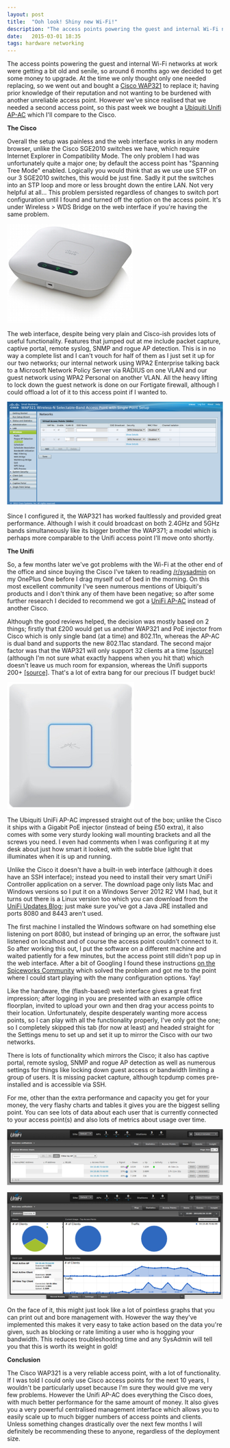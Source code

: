```yaml
---
layout: post
title:  "Ooh look! Shiny new Wi-Fi!"
description: "The access points powering the guest and internal Wi-Fi networks at work were getting a bit old and senile, so around 6 months ago we decided to get some money to upgrade. At the time we only thought only one needed replacing, so we went out and bought a Cisco WAP321 to replace it; having prior knowledge of their reputation and not wanting to be burdened..."
date:   2015-03-01 18:35
tags: hardware networking
---
```

The access points powering the guest and internal Wi-Fi networks at work were getting a bit old and senile, so around 6 months ago we decided to get some money to upgrade. At the time we only thought only one needed replacing, so we went out and bought a [Cisco WAP321][wap321] to replace it; having prior knowledge of their reputation and not wanting to be burdened with another unreliable access point. However we've since realised that we needed a second access point, so this past week we bought a [Ubiquiti Unifi AP-AC][ap-ac] which I'll compare to the Cisco.

**The Cisco**

Overall the setup was painless and the web interface works in any modern browser, unlike the Cisco SGE2010 switches we have, which require Internet Explorer in Compatibility Mode. The only problem I had was unfortunately quite a major one; by default the access point has "Spanning Tree Mode" enabled. Logically you would think that as we use use STP on our 3 SGE2010 switches, this would be just fine. Sadly it put the switches into an STP loop and more or less brought down the entire LAN. Not very helpful at all... This problem persisted regardless of changes to switch port configuration until I found and turned off the option on the access point. It's under Wireless > WDS Bridge on the web interface if you're having the same problem.

![Cisco Hardware](/assets/wifi2.jpg)

The web interface, despite being very plain and Cisco-ish provides lots of useful functionality. Features that jumped out at me include packet capture, captive portal, remote syslog, SNMP and rogue AP detection. This is in no way a complete list and I can't vouch for half of them as I just set it up for our two networks; our internal network using WPA2 Enterprise talking back to a Microsoft Network Policy Server via RADIUS on one VLAN and our guest network using WPA2 Personal on another VLAN. All the heavy lifting to lock down the guest network is done on our Fortigate firewall, although I could offload a lot of it to this access point if I wanted to.

![Cisco Interface](/assets/wifi1.png)

Since I configured it, the WAP321 has worked faultlessly and provided great performance. Although I wish it could broadcast on both 2.4GHz and 5GHz bands simultaneously like its bigger brother the WAP371; a model which is perhaps more comparable to the Unifi access point I'll move onto shortly.

**The Unifi**

So, a few months later we've got problems with the Wi-Fi at the other end of the office and since buying the Cisco I've taken to reading [/r/sysadmin] on my OnePlus One before I drag myself out of bed in the morning. On this most excellent community I've seen numerous mentions of Ubiquiti's products and I don't think any of them have been negative; so after some further research I decided to recommend we got a [UniFi AP-AC][ap-ac] instead of another Cisco. 

Although the good reviews helped, the decision was mostly based on 2 things; firstly that £200 would get us another WAP321 and PoE injector from Cisco which is only single band (at a time) and 802.11n, whereas the AP-AC is dual band and supports the new 802.11ac standard. The second major factor was that the WAP321 will only support 32 clients at a time [[source]][ciscodatasheet] (although I'm not sure what exactly happens when you hit that) which doesn't leave us much room for expansion, whereas the Unifi supports 200+ [[source]][unifidatasheet]. That's a lot of extra bang for our precious IT budget buck!

![Unifi Hardware](/assets/wifi3.jpg)

The Ubiquiti UniFi AP-AC impressed straight out of the box; unlike the Cisco it ships with a Gigabit PoE injector (instead of being £50 extra), it also comes with some very sturdy looking wall mounting brackets and all the screws you need. I even had comments when I was configuring it at my desk about just how smart it looked, with the subtle blue light that illuminates when it is up and running. 

Unlike the Cisco it doesn't have a built-in web interface (although it does have an SSH interface); instead you need to install their very smart UniFi Controller application on a server. The download page only lists Mac and Windows versions so I put it on a Windows Server 2012 R2 VM I had, but it turns out there is a Linux version too which you can download from the [UniFi Updates Blog][unifi-blog]; just make sure you've got a Java JRE installed and ports 8080 and 8443 aren't used.

The first machine I installed the Windows software on had something else listening on port 8080, but instead of bringing up an error, the software just listened on localhost and of course the access point couldn't connect to it. So after working this out, I put the software on a different machine and waited patiently for a few minutes, but the access point still didn't pop up in the web interface. After a bit of Googling I found these instructions [on the Spiceworks Community][spiceworks] which solved the problem and got me to the point where I could start playing with the many configuration options. Yay!

Like the hardware, the (flash-based) web interface gives a great first impression; after logging in you are presented with an example office floorplan, invited to upload your own and then drag your access points to their location. Unfortunately, despite desperately wanting more access points, so I can play with all the functionality properly, I've only got the one; so I completely skipped this tab (for now at least) and headed straight for the Settings menu to set up and set it up to mirror the Cisco with our two networks.

There is lots of functionality which mirrors the Cisco; it also has captive portal, remote syslog, SNMP and rogue AP detection as well as numerous settings for things like locking down guest access or bandwidth limiting a group of users. It is missing packet capture, although tcpdump comes pre-installed and is accessible via SSH.

For me, other than the extra performance and capacity you get for your money, the very flashy charts and tables it gives you are the biggest selling point. You can see lots of data about each user that is currently connected to your access point(s) and also lots of metrics about usage over time.

![Useful data](/assets/wifi4.png)

![Shiny charts](/assets/wifi5.png)

On the face of it, this might just look like a lot of pointless graphs that you can print out and bore management with. However the way they've implemented this makes it very easy to take action based on the data you're given, such as blocking or rate limiting a user who is hogging your bandwidth. This reduces troubleshooting time and any SysAdmin will tell you that this is worth its weight in gold!

**Conclusion**

The Cisco WAP321 is a very reliable access point, with a lot of functionality. If I was told I could only use Cisco access points for the next 10 years, I wouldn't be particularly upset because I'm sure they would give me very few problems. However the Unifi AP-AC does everything the Cisco does, with much better performance for the same amount of money. It also gives you a very powerful centralised management interface which allows you to easily scale up to much bigger numbers of access points and clients. Unless something changes drastically over the next few months I will definitely be recommending these to anyone, regardless of the deployment size.




[wap321]: http://www.cisco.com/c/en/us/products/wireless/wap321-wireless-n-selectable-band-access-point-single-point-setup/index.html
[ap-ac]: https://www.ubnt.com/unifi/unifi-ap-ac/
[unifi-blog]: http://community.ubnt.com/t5/UniFi-Updates-Blog/bg-p/Blog_UniFi
[/r/sysadmin]: http://www.reddit.com/r/sysadmin
[ciscodatasheet]: http://www.cisco.com/c/dam/en/us/products/collateral/wireless/wap321-wireless-n-selectable-band-access-point-single-point-setup/aag_c45-717569.pdf
[unifidatasheet]: http://dl.ubnt.com/datasheets/unifi/UniFi_AP_DS.pdf
[spiceworks]: http://community.spiceworks.com/how_to/9692-manually-setting-the-controller-address-for-a-unifi-ap
